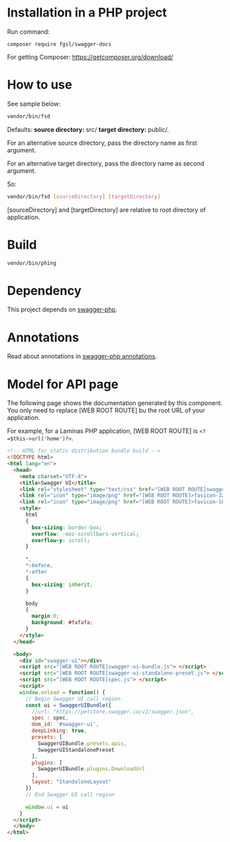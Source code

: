 # Installation in a PHP project

Run command:

    composer require fgsl/swagger-docs

For getting Composer: https://getcomposer.org/download/

# How to use

See sample below: 

```bash
vendor/bin/fsd
```

Defaults: **source directory:** src/ **target directory:** public/.

For an alternative source directory, pass the directory name as first argument.

For an alternative target directory, pass the directory name as second argument.

So: 

```bash
vendor/bin/fsd [sourceDirectory] [targetDirectory]
```

[sourceDirectory] and [targetDirectory] are relative to root directory of application.

# Build

```bash
vendor/bin/phing
```
# Dependency

This project depends on [swagger-php](https://zircote.github.io/swagger-php).

# Annotations

Read about annotations in [swagger-php annotations](https://zircote.github.io/swagger-php/reference/annotations.html).

# Model for API page

The following page shows the documentation generated by this component. You only need to replace [WEB ROOT ROUTE] bu the root URL of your application.

For example, for a Laminas PHP application, [WEB ROOT ROUTE] is `<?=$this->url('home')?>`.

```html
<!-- HTML for static distribution bundle build -->
<!DOCTYPE html>
<html lang="en">
  <head>
    <meta charset="UTF-8">
    <title>Swagger UI</title>
    <link rel="stylesheet" type="text/css" href="[WEB ROOT ROUTE]swagger-ui.css" >
    <link rel="icon" type="image/png" href="[WEB ROOT ROUTE]>favicon-32x32.png" sizes="32x32" />
    <link rel="icon" type="image/png" href="[WEB ROOT ROUTE]>favicon-16x16.png" sizes="16x16" />
    <style>
      html
      {
        box-sizing: border-box;
        overflow: -moz-scrollbars-vertical;
        overflow-y: scroll;
      }

      *,
      *:before,
      *:after
      {
        box-sizing: inherit;
      }

      body
      {
        margin:0;
        background: #fafafa;
      }
    </style>
  </head>

  <body>
    <div id="swagger-ui"></div>
    <script src="[WEB ROOT ROUTE]swagger-ui-bundle.js"> </script>
    <script src="[WEB ROOT ROUTE]swagger-ui-standalone-preset.js"> </script>
    <script src="[WEB ROOT ROUTE]spec.js"> </script>
    <script>
    window.onload = function() {
      // Begin Swagger UI call region
      const ui = SwaggerUIBundle({
        //url: "https://petstore.swagger.io/v2/swagger.json",
        spec : spec,
        dom_id: '#swagger-ui',
        deepLinking: true,
        presets: [
          SwaggerUIBundle.presets.apis,
          SwaggerUIStandalonePreset
        ],
        plugins: [
          SwaggerUIBundle.plugins.DownloadUrl
        ],
        layout: "StandaloneLayout"
      })
      // End Swagger UI call region

      window.ui = ui
    }
  </script>
  </body>
</html>
```

